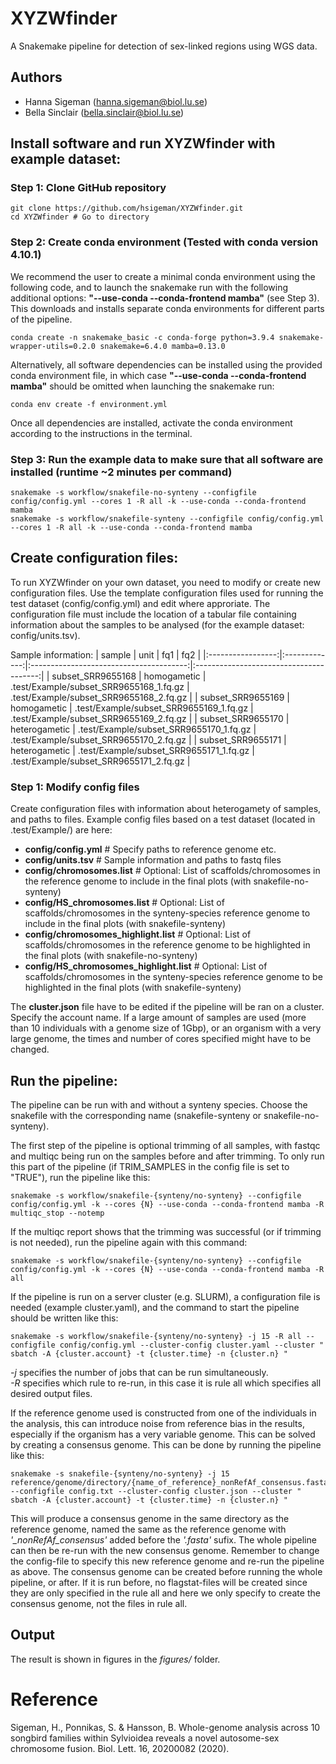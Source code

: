 # XYZWfinder

A Snakemake pipeline for detection of sex-linked regions using WGS data. 

## Authors
- Hanna Sigeman (hanna.sigeman@biol.lu.se)
- Bella Sinclair (bella.sinclair@biol.lu.se)
 
## Install software and run XYZWfinder with example dataset:

### Step 1: Clone GitHub repository
    git clone https://github.com/hsigeman/XYZWfinder.git
    cd XYZWfinder # Go to directory

### Step 2: Create conda environment (Tested with conda version 4.10.1)

We recommend the user to create a minimal conda environment using the following code, and to launch the snakemake run with the following additional options: **"--use-conda --conda-frontend mamba"** (see Step 3). This downloads and installs separate conda environments for different parts of the pipeline.

    conda create -n snakemake_basic -c conda-forge python=3.9.4 snakemake-wrapper-utils=0.2.0 snakemake=6.4.0 mamba=0.13.0

Alternatively, all software dependencies can be installed using the provided conda environment file, in which case **"--use-conda --conda-frontend mamba"** should be omitted when launching the snakemake run: 

    conda env create -f environment.yml

Once all dependencies are installed, activate the conda environment according to the instructions in the terminal. 

### Step 3: Run the example data to make sure that all software are installed (runtime ~2 minutes per command)
    snakemake -s workflow/snakefile-no-synteny --configfile config/config.yml --cores 1 -R all -k --use-conda --conda-frontend mamba
    snakemake -s workflow/snakefile-synteny --configfile config/config.yml --cores 1 -R all -k --use-conda --conda-frontend mamba

## Create configuration files: 

To run XYZWfinder on your own dataset, you need to modify or create new configuration files. Use the template configuration files used for running the test dataset (config/config.yml) and edit where approriate. The configuration file must include the location of a tabular file containing information about the samples to be analysed (for the example dataset: config/units.tsv).


Sample information: 
|       sample      |      unit     |                   fq1                   |                   fq2                   |
|:-----------------:|:-------------:|:---------------------------------------:|:---------------------------------------:|
| subset_SRR9655168 | homogametic   | .test/Example/subset_SRR9655168_1.fq.gz | .test/Example/subset_SRR9655168_2.fq.gz |
| subset_SRR9655169 | homogametic   | .test/Example/subset_SRR9655169_1.fq.gz | .test/Example/subset_SRR9655169_2.fq.gz |
| subset_SRR9655170 | heterogametic | .test/Example/subset_SRR9655170_1.fq.gz | .test/Example/subset_SRR9655170_2.fq.gz |
| subset_SRR9655171 | heterogametic | .test/Example/subset_SRR9655171_1.fq.gz | .test/Example/subset_SRR9655171_2.fq.gz |



### Step 1: Modify config files
Create configuration files with information about heterogamety of samples, and paths to files. Example config files based on a test dataset (located in .test/Example/) are here: 
- **config/config.yml** # Specify paths to reference genome etc. 
- **config/units.tsv** # Sample information and paths to fastq files
- **config/chromosomes.list** # Optional: List of scaffolds/chromosomes in the reference genome to include in the final plots (with snakefile-no-synteny)
- **config/HS_chromosomes.list** # Optional: List of scaffolds/chromosomes in the synteny-species reference genome to include in the final plots (with snakefile-synteny)
- **config/chromosomes_highlight.list** # Optional: List of scaffolds/chromosomes in the reference genome to be highlighted in the final plots (with snakefile-no-synteny)
- **config/HS_chromosomes_highlight.list** # Optional: List of scaffolds/chromosomes in the synteny-species reference genome to be highlighted in the final plots (with snakefile-synteny)

The **cluster.json** file have to be edited if the pipeline will be ran on a cluster. Specify the account name. 
If a large amount of samples are used (more than 10 individuals with a genome size of 1Gbp), or an organism with a very large genome, the times and number of cores specified might have to be changed. 
 

## Run the pipeline:
The pipeline can be run with and without a synteny species. Choose the snakefile with the corresponding name (snakefile-synteny or snakefile-no-synteny).
    
The first step of the pipeline is optional trimming of all samples, with fastqc and multiqc being run on the samples before and after trimming. To only run this part of the pipeline (if TRIM_SAMPLES in the config file is set to "TRUE"), run the pipeline like this: 

    snakemake -s workflow/snakefile-{synteny/no-synteny} --configfile config/config.yml -k --cores {N} --use-conda --conda-frontend mamba -R multiqc_stop --notemp

If the multiqc report shows that the trimming was successful (or if trimming is not needed), run the pipeline again with this command:

    snakemake -s workflow/snakefile-{synteny/no-synteny} --configfile config/config.yml -k --cores {N} --use-conda --conda-frontend mamba -R all


If the pipeline is run on a server cluster (e.g. SLURM), a configuration file is needed (example cluster.yaml), and the command to start the pipeline should be written like this: 

    snakemake -s workflow/snakefile-{synteny/no-synteny} -j 15 -R all --configfile config/config.yml --cluster-config cluster.yaml --cluster " sbatch -A {cluster.account} -t {cluster.time} -n {cluster.n} "
 
*-j* specifies the number of jobs that can be run simultaneously.  
*-R* specifies which rule to re-run, in this case it is rule all which specifies all desired output files.
 





If the reference genome used is constructed from one of the individuals in the analysis, this can introduce noise from reference bias in the results, especially if the organism has a very variable genome. This can be solved by creating a consensus genome. This can be done by running the pipeline like this:
 
    snakemake -s snakefile-{synteny/no-synteny} -j 15 reference/genome/directory/{name_of_reference}_nonRefAf_consensus.fasta --configfile config.txt --cluster-config cluster.json --cluster " sbatch -A {cluster.account} -t {cluster.time} -n {cluster.n} "
 
This will produce a consensus genome in the same directory as the reference genome, named the same as the reference genome with *'_nonRefAf_consensus'* added before the *'.fasta'* sufix. The whole pipeline can then be re-run with the new consensus genome. Remember to change the config-file to specify this new reference genome and re-run the pipeline as above. The consensus genome can be created before running the whole pipeline, or after. If it is run before, no flagstat-files will be created since they are only specified in the rule all and here we only specify to create the consensus genome, not the files in rule all.
 
 
## Output
The result is shown in figures in the *figures/* folder.   
 

# Reference
Sigeman, H., Ponnikas, S. & Hansson, B. Whole-genome analysis across 10 songbird families within Sylvioidea reveals a novel autosome-sex chromosome fusion. Biol. Lett. 16, 20200082 (2020).
